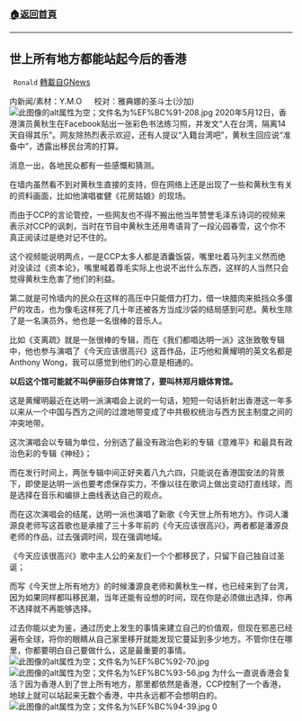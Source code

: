 ###  [:house:返回首頁](https://github.com/ourhimalayas/txt)
---

## 世上所有地方都能站起今后的香港
` Ronald` [轉載自GNews](https://gnews.org/zh-hans/575088/)

内新闻/素材：Y.M.O  　校对：雅典娜的圣斗士(沙加)
![此图像的alt属性为空；文件名为%EF%BC%91-208.jpg](https://gnews-media-offload.s3.amazonaws.com/wp-content/uploads/2020/11/20024730/%EF%BC%91-208.jpg)
2020年5月12日，香港演员黄秋生在Facebook贴出一张彩色书法练习照，并发文“人在台湾，隔离14天自得其乐”。网友除热烈表示欢迎，还有人提议“入籍台湾吧”，黄秋生回应说“准备中”，透露出移民台湾的打算。

消息一出，各地民众都有一些感慨和猜测。

在墙内虽然看不到对黄秋生直接的支持，但在网络上还是出现了一些和黄秋生有关的资料画面，比如他演唱崔健《花房姑娘》的现场。

而由于CCP的言论管控，一些网友也不得不搬出他当年赞誉毛泽东诗词的视频来表示对CCP的讽刺，当时在节目中黄秋生还用粤语背了一段沁园春雪，这个你不真正阅读过是绝对记不住的。

这个视频能说明两点，一是CCP太多人都是酒囊饭袋，嘴里吐着马列主义然而绝对没读过《资本论》，嘴里喊着尊毛实际上也说不出什么东西，这样的人当然只会觉得黄秋生危害了他们的利益。

第二就是可怜墙内的民众在这样的高压中只能借力打力，借一块腊肉来抵挡众多僵尸的攻击，也为像毛这样死了几十年还被各方当成沙袋的结局感到可悲。黄秋生除了是一名演员外，他也是一名很棒的音乐人。

比如《支离疏》就是一张很棒的专辑，而在《我们都唱达明一派》这张致敬专辑中，他也参与演唱了《今天应该很高兴》这首作品，正巧他和黄耀明的英文名都是Anthony Wong，我可以感觉到他们的心意是相通的。

**以后这个馆可能就不叫伊丽莎白体育馆了，要叫林郑月娥体育馆。**

这是黄耀明最近在达明一派演唱会上说的一句话，短短一句话折射出香港这一年多以来从一个中国与西方之间的过渡地带变成了中共极权统治与西方民主制度之间的冲突地带。

这次演唱会以专辑为单位，分别选了最没有政治色彩的专辑《意难平》和最具有政治色彩的专辑《神经》；

而在发行时间上，两张专辑中间正好夹着八九六四，只能说在香港国安法的背景下，即使是达明一派也要考虑保存实力，不像以往在歌词上做出变动打直线球，而是选择在音乐和编排上曲线表达自己的观点。

而在这次演唱会的结尾，达明一派也演唱了新歌《今天世上所有地方》。作词人潘源良老师写这首歌也是承接了三十多年前的《今天应该很高兴》，两者都是潘源良老师的作品，过去强调时间，现在强调地域。

《今天应该很高兴》歌中主人公的亲友们一个个都移民了，只留下自己独自过圣诞；

而写《今天世上所有地方》的时候潘源良老师和黄秋生一样，也已经来到了台湾，因为如果同样都叫移民潮，当年还能有设想的时间，现在你是必须做出选择，你再不选择就不再能够选择。

过去你能以史为鉴，通过历史上发生的事情来建立自己的价值观，但现在邪恶已经遍布全球，将你的眼睛从自己家里移开就能发现它蔓延到多少地方。不管你住在哪里，你都要明白自己要做什么，这是最重要的事情。
![此图像的alt属性为空；文件名为%EF%BC%92-70.jpg](https://gnews-media-offload.s3.amazonaws.com/wp-content/uploads/2020/11/20024919/%EF%BC%92-70.jpg)![此图像的alt属性为空；文件名为%EF%BC%93-56.jpg](https://gnews-media-offload.s3.amazonaws.com/wp-content/uploads/2020/11/20024601/%EF%BC%93-56.jpg)
为什么一直说香港会复活？因为香港人到了世上所有地方，那里都依然是香港，CCP控制了一个香港，地球上就可以站起来无数个香港，中共永远都不会想明白的。
![此图像的alt属性为空；文件名为%EF%BC%94-39.jpg](https://gnews-media-offload.s3.amazonaws.com/wp-content/uploads/2020/11/20024542/%EF%BC%94-39.jpg)
0
